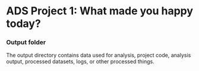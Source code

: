 # ADS Project 1: What made you happy today?
### Output folder

The output directory contains data used for analysis, project code, analysis output, processed datasets, logs, or other processed things.

